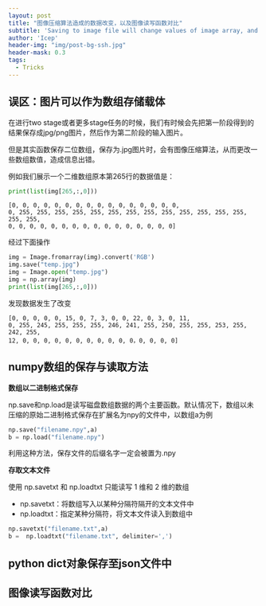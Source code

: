 ```yaml
---
layout: post
title: "图像压缩算法造成的数据改变，以及图像读写函数对比"
subtitle: 'Saving to image file will change values of image array, and talking about some image utility functions'
author: 'Icep'
header-img: "img/post-bg-ssh.jpg"
header-mask: 0.3
tags:
  - Tricks
---
```

## 误区：图片可以作为数组存储载体

在进行two stage或者更多stage任务的时候，我们有时候会先把第一阶段得到的结果保存成jpg/png图片，然后作为第二阶段的输入图片。

但是其实函数保存二位数组，保存为.jpg图片时，会有图像压缩算法，从而更改一些数组数值，造成信息出错。

例如我们展示一个二维数组原本第265行的数据值是：
```python
print(list(img[265,:,0]))
```
```
[0, 0, 0, 0, 0, 0, 0, 0, 0, 0, 0, 0, 0, 0, 0, 0,
0, 255, 255, 255, 255, 255, 255, 255, 255, 255, 255, 255, 255, 255, 255, 255, 
0, 0, 0, 0, 0, 0, 0, 0, 0, 0, 0, 0, 0, 0, 0, 0]
```
经过下面操作
```python
img = Image.fromarray(img).convert('RGB')
img.save("temp.jpg")
img = Image.open("temp.jpg")
img = np.array(img)
print(list(img[265,:,0]))
```
发现数据发生了改变
```
[0, 0, 0, 0, 0, 15, 0, 7, 3, 0, 0, 22, 0, 3, 0, 11, 
0, 255, 245, 255, 255, 255, 246, 241, 255, 250, 255, 255, 253, 255, 242, 255, 
12, 0, 0, 0, 0, 0, 0, 0, 0, 0, 0, 0，0, 0, 0, 0]
```

## numpy数组的保存与读取方法
**数组以二进制格式保存**

np.save和np.load是读写磁盘数组数据的两个主要函数。默认情况下，数组以未压缩的原始二进制格式保存在扩展名为npy的文件中，以数组a为例
```python
np.save("filename.npy",a) 
b = np.load("filename.npy")
```

利用这种方法，保存文件的后缀名字一定会被置为.npy

**存取文本文件**

使用 np.savetxt 和 np.loadtxt 只能读写 1 维和 2 维的数组 

- np.savetxt：将数组写入以某种分隔符隔开的文本文件中 
- np.loadtxt：指定某种分隔符，将文本文件读入到数组中
```python
np.savetxt("filename.txt",a) 
b =  np.loadtxt("filename.txt", delimiter=',')
```

## python dict对象保存至json文件中

## 图像读写函数对比
